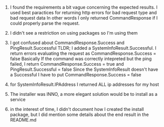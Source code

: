 1) I found the requirements a bit vague concerning the expected results.
  I used best paractices for returning http errors for bad request type and bad request data
  In other words I only returned CommandResponse if I could properly parse the request.

2) I didn't see a restriction on using packages so I'm using them

3) I got confused about CommandResponse.Success and PingResult.Successful
  TLDR; I added a SystemInfoResult.Successful. I return errors evaluating the request as CommandResponse.Success = false
  Basically 
  If the command was correctly intepreted but the ping failed, I return
     CommandResponse.Success = true and PingResult.Successful = false
  Since the SystemInfoResult doesn't have a Successful I have to put CommandResponse.Success = false 

4) for SystemInfoResult.IPAddress I returned ALL ip addresses for my host

5) The installer was INNO, a more elegant solution would be to install as a service

6) in the interest of time, 
  I didn't document how I created the install package, but I did mention some details about the end result in the README.md